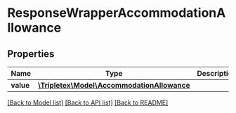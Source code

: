 # ResponseWrapperAccommodationAllowance

## Properties
Name | Type | Description | Notes
------------ | ------------- | ------------- | -------------
**value** | [**\Tripletex\Model\AccommodationAllowance**](AccommodationAllowance.md) |  | [optional] 

[[Back to Model list]](../README.md#documentation-for-models) [[Back to API list]](../README.md#documentation-for-api-endpoints) [[Back to README]](../README.md)


